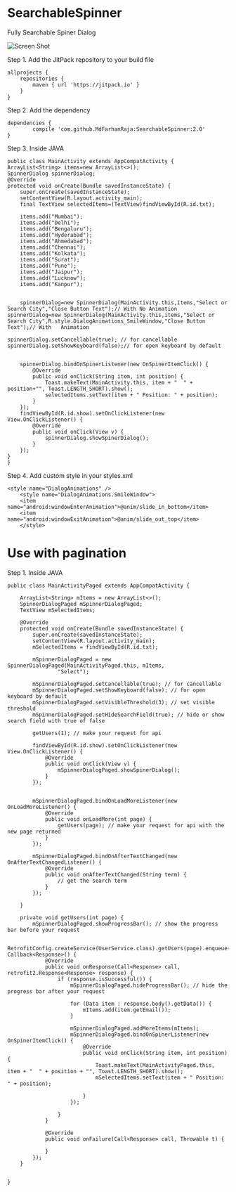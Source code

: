 # SearchableSpinner
Fully Searchable Spiner Dialog

![Screen Shot](https://cloud.githubusercontent.com/assets/18304656/23259376/d470d6aa-f9f2-11e6-98f1-679f1e32af8f.gif)


Step 1. Add the JitPack repository to your build file

	allprojects {
		repositories {
			maven { url 'https://jitpack.io' }
		}
	}
  
Step 2. Add the dependency

	dependencies {
	        compile 'com.github.MdFarhanRaja:SearchableSpinner:2.0'
	}
  
Step 3. Inside JAVA

    public class MainActivity extends AppCompatActivity {
    ArrayList<String> items=new ArrayList<>();
    SpinnerDialog spinnerDialog;
    @Override
    protected void onCreate(Bundle savedInstanceState) {
        super.onCreate(savedInstanceState);
        setContentView(R.layout.activity_main);
        final TextView selectedItems=(TextView)findViewById(R.id.txt);

        items.add("Mumbai");
        items.add("Delhi");
        items.add("Bengaluru");
        items.add("Hyderabad");
        items.add("Ahmedabad");
        items.add("Chennai");
        items.add("Kolkata");
        items.add("Surat");
        items.add("Pune");
        items.add("Jaipur");
        items.add("Lucknow");
        items.add("Kanpur");


        spinnerDialog=new SpinnerDialog(MainActivity.this,items,"Select or Search City","Close Button Text");// With No Animation
	spinnerDialog=new SpinnerDialog(MainActivity.this,items,"Select or Search City",R.style.DialogAnimations_SmileWindow,"Close Button Text");// With 	Animation
	
	spinnerDialog.setCancellable(true); // for cancellable
	spinnerDialog.setShowKeyboard(false);// for open keyboard by default
	
	
        spinnerDialog.bindOnSpinerListener(new OnSpinerItemClick() {
            @Override
            public void onClick(String item, int position) {
                Toast.makeText(MainActivity.this, item + "  " + position+"", Toast.LENGTH_SHORT).show();
                selectedItems.setText(item + " Position: " + position);
            }
        });
        findViewById(R.id.show).setOnClickListener(new View.OnClickListener() {
            @Override
            public void onClick(View v) {
                spinnerDialog.showSpinerDialog();
            }
        });
    }
    }
    
Step 4. Add custom style in your styles.xml

	<style name="DialogAnimations" />
    	<style name="DialogAnimations.SmileWindow">
        <item name="android:windowEnterAnimation">@anim/slide_in_bottom</item>
        <item name="android:windowExitAnimation">@anim/slide_out_top</item>
    	</style>

  
# Use with pagination

Step 1. Inside JAVA

    public class MainActivityPaged extends AppCompatActivity {
    
        ArrayList<String> mItems = new ArrayList<>();
        SpinnerDialogPaged mSpinnerDialogPaged;
        TextView mSelectedItems;
    
        @Override
        protected void onCreate(Bundle savedInstanceState) {
            super.onCreate(savedInstanceState);
            setContentView(R.layout.activity_main);
            mSelectedItems = findViewById(R.id.txt);
    
            mSpinnerDialogPaged = new SpinnerDialogPaged(MainActivityPaged.this, mItems,
                    "Select");
    
            mSpinnerDialogPaged.setCancellable(true); // for cancellable
            mSpinnerDialogPaged.setShowKeyboard(false); // for open keyboard by default
            mSpinnerDialogPaged.setVisibleThreshold(3); // set visible threshold
            mSpinnerDialogPaged.setHideSearchField(true); // hide or show search field with true of false
    
            getUsers(1); // make your request for api
    
            findViewById(R.id.show).setOnClickListener(new View.OnClickListener() {
                @Override
                public void onClick(View v) {
                    mSpinnerDialogPaged.showSpinerDialog();
                }
            });
    
    
            mSpinnerDialogPaged.bindOnLoadMoreListener(new OnLoadMoreListener() {
                @Override
                public void onLoadMore(int page) {
                    getUsers(page); // make your request for api with the new page returned
                }
            });
    
            mSpinnerDialogPaged.bindOnAfterTextChanged(new OnAfterTextChangedListener() {
                @Override
                public void onAfterTextChanged(String term) {
                    // get the search term
                }
            });
    
        }
    
        private void getUsers(int page) {
            mSpinnerDialogPaged.showProgressBar(); // show the progress bar before your request
    
            RetrofitConfig.createService(UserService.class).getUsers(page).enqueue(new Callback<Response>() {
                @Override
                public void onResponse(Call<Response> call, retrofit2.Response<Response> response) {
                    if (response.isSuccessful()) {
                        mSpinnerDialogPaged.hideProgressBar(); // hide the progress bar after your request
    
                        for (Data item : response.body().getData()) {
                            mItems.add(item.getEmail());
                        }
    
                        mSpinnerDialogPaged.addMoreItems(mItems);
                        mSpinnerDialogPaged.bindOnSpinerListener(new OnSpinerItemClick() {
                            @Override
                            public void onClick(String item, int position) {
                                Toast.makeText(MainActivityPaged.this, item + "  " + position + "", Toast.LENGTH_SHORT).show();
                                mSelectedItems.setText(item + " Position: " + position);
    
                            }
                        });
    
                    }
                }
    
                @Override
                public void onFailure(Call<Response> call, Throwable t) {
    
                }
            });
        }
    
    
    }

